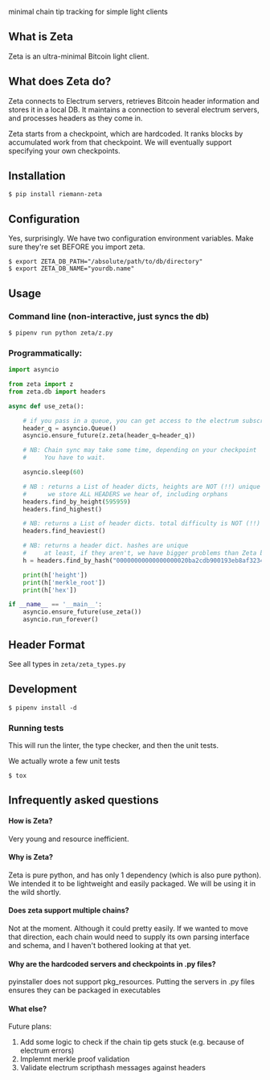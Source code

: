 minimal chain tip tracking for simple light clients

## What is Zeta

Zeta is an ultra-minimal Bitcoin light client.


## What does Zeta do?

Zeta connects to Electrum servers, retrieves Bitcoin header information and stores it in a local DB. It maintains a connection to several electrum servers, and processes headers as they come in.

Zeta starts from a checkpoint, which are hardcoded. It ranks blocks by accumulated work from that checkpoint. We will eventually support specifying your own checkpoints.


## Installation

```
$ pip install riemann-zeta
```

## Configuration

Yes, surprisingly. We have two configuration environment variables.
Make sure they're set BEFORE you import zeta.

```
$ export ZETA_DB_PATH="/absolute/path/to/db/directory"
$ export ZETA_DB_NAME="yourdb.name"
```

## Usage

### Command line (non-interactive, just syncs the db)
```
$ pipenv run python zeta/z.py
```

### Programmatically:
```python
import asyncio

from zeta import z
from zeta.db import headers

async def use_zeta():

    # if you pass in a queue, you can get access to the electrum subscription
    header_q = asyncio.Queue()
    asyncio.ensure_future(z.zeta(header_q=header_q))

    # NB: Chain sync may take some time, depending on your checkpoint
    #     You have to wait.

    asyncio.sleep(60)

    # NB : returns a List of header dicts, heights are NOT (!!) unique
    #      we store ALL HEADERS we hear of, including orphans
    headers.find_by_height(595959)  
    headers.find_highest()

    # NB: returns a List of header dicts. total difficulty is NOT (!!) unique
    headers.find_heaviest()

    # NB: returns a header dict. hashes are unique
    #     at least, if they aren't, we have bigger problems than Zeta breaking :)
    h = headers.find_by_hash("00000000000000000020ba2cdb900193eb8af323487a84621d45f2222e01f8c6")

    print(h['height'])
    print(h['merkle_root'])
    print(h['hex'])

if __name__ == '__main__':
    asyncio.ensure_future(use_zeta())
    asyncio.run_forever()
```


## Header Format

See all types in `zeta/zeta_types.py`

## Development

```
$ pipenv install -d
```

### Running tests

This will run the linter, the type checker, and then the unit tests.

We actually wrote a few unit tests

```
$ tox
```

## Infrequently asked questions

#### How is Zeta?

Very young and resource inefficient.

#### Why is Zeta?

Zeta is pure python, and has only 1 dependency (which is also pure python). We intended it to be lightweight and easily packaged. We will be using it in the wild shortly.

#### Does zeta support multiple chains?

Not at the moment. Although it could pretty easily. If we wanted to move that direction, each chain would need to supply its own parsing interface and schema, and I haven't bothered looking at that yet.

#### Why are the hardcoded servers and checkpoints in .py files?

pyinstaller does not support pkg_resources. Putting the servers in .py files ensures they can be packaged in executables

#### What else?

Future plans:
1. Add some logic to check if the chain tip gets stuck (e.g. because of electrum errors)
1. Implemnt merkle proof validation
1. Validate electrum scripthash messages against headers
